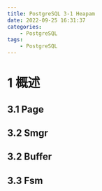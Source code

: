 ```yaml
---
title: PostgreSQL 3-1 Heapam
date: 2022-09-25 16:31:37
categories:
    - PostgreSQL
tags:
    - PostgreSQL
---
```


# 1 概述
## 3.1 Page

## 3.2 Smgr

## 3.2 Buffer

## 3.3 Fsm

